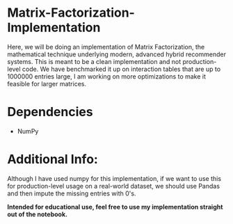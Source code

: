 # Matrix-Factorization-Implementation

Here, we will be doing an implementation of Matrix Factorization, the mathematical technique underlying modern, advanced hybrid recommender systems. This is meant to be a clean implementation and not production-level code. We have benchmarked it up on interaction tables that are up to 1000000 entries large, I am working on more optimizations to make it feasible for larger matrices.

# Dependencies

- NumPy

# Additional Info:

Although I have used numpy for this implementation, if we want to use this for production-level usage on a real-world dataset, we should use Pandas and then impute the missing entries with 0's. 

**Intended for educational use, feel free to use my implementation straight out of the notebook.**
